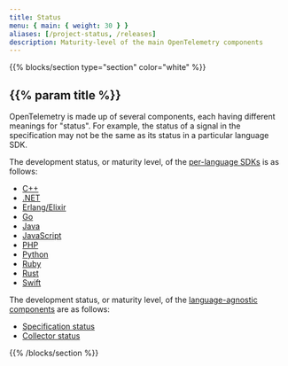 ```yaml
---
title: Status
menu: { main: { weight: 30 } }
aliases: [/project-status, /releases]
description: Maturity-level of the main OpenTelemetry components
---
```


{{% blocks/section type="section" color="white" %}}

## {{% param title %}}

OpenTelemetry is made up of several components, each having different meanings
for "status". For example, the status of a signal in the specification may not
be the same as its status in a particular language SDK.

The development status, or maturity level, of the [per-language
SDKs](/docs/instrumentation/) is as follows:

<div class="l-primary-buttons mt-5">

- [C++](/docs/instrumentation/cpp/#status-and-releases) 
- [.NET](/docs/instrumentation/net/#status-and-releases) 
- [Erlang/Elixir](/docs/instrumentation/erlang/#status-and-releases) 
- [Go](/docs/instrumentation/go/#status-and-releases) 
- [Java](/docs/instrumentation/java/#status-and-releases) 
- [JavaScript](/docs/instrumentation/js/#status-and-releases) 
- [PHP](/docs/instrumentation/php/#status-and-releases) 
- [Python](/docs/instrumentation/python/#status-and-releases) 
- [Ruby](/docs/instrumentation/ruby/#status-and-releases) 
- [Rust](/docs/instrumentation/rust/#status-and-releases) 
- [Swift](/docs/instrumentation/swift/#status-and-releases) 

</div>

The development status, or maturity level, of the [language-agnostic
components][main-comp] are as follows:


<div class="l-primary-buttons mt-5">

- [Specification status](/docs/reference/specification/status/)
- [Collector status](/docs/collector/#status-and-releases)

</div>


[main-comp]: /docs/concepts/components/

{{% /blocks/section %}}

